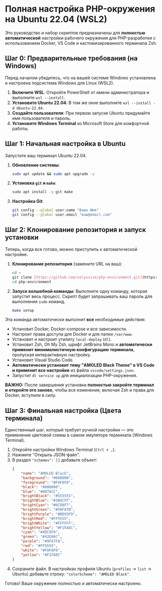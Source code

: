 # Полная настройка PHP-окружения на Ubuntu 22.04 (WSL2)

Это руководство и набор скриптов предназначены для **полностью автоматической** настройки рабочего окружения для PHP-разработки с использованием Docker, VS Code и кастомизированного терминала Zsh.

## Шаг 0: Предварительные требования (на Windows)

Перед началом убедитесь, что на вашей системе Windows установлена и настроена подсистема Windows для Linux (WSL2).

1.  **Включите WSL**: Откройте PowerShell от имени администратора и выполните `wsl --install`.
2.  **Установите Ubuntu 22.04**: В том же окне выполните `wsl --install -d Ubuntu-22.04`.
3.  **Создайте пользователя**: При первом запуске Ubuntu придумайте имя пользователя и пароль.
4.  **Установите Windows Terminal** из Microsoft Store для комфортной работы.

## Шаг 1: Начальная настройка в Ubuntu

Запустите ваш терминал Ubuntu 22.04.

1.  **Обновление системы**:
    ```bash
    sudo apt update && sudo apt upgrade -y
    ```
2.  **Установка `git` и `make`**:
    ```bash
    sudo apt install -y git make
    ```
3.  **Настройка Git**:
    ```bash
    git config --global user.name "Ваше Имя"
    git config --global user.email "ваш@email.com"
    ```

## Шаг 2: Клонирование репозитория и запуск установки

Теперь, когда все готово, можно приступить к автоматической настройке.

1.  **Клонирование репозитория** (замените URL на ваш):
    ```bash
    cd ~
    git clone [https://github.com/selyusize/php-environment.git](https://github.com/selyusize/php-environment.git)
    cd php-environment
    ```
2.  **Запуск волшебной команды**:
    Выполните одну команду, которая запустит весь процесс. Скрипт будет запрашивать ваш пароль для выполнения `sudo` команд.
    ```bash
    make setup
    ```

Эта команда автоматически выполнит **все** необходимые действия:

- Установит Docker, Docker-compose и все зависимости.
- Настроит права доступа для Docker и для папки `/var/www`.
- Установит и настроит утилиту `local-deploy` (`dl`).
- Установит Zsh, Oh My Zsh, шрифт JetBrains Mono и **автоматически применит минималистичную конфигурацию терминала**, пропуская интерактивную настройку.
- Установит Visual Studio Code.
- **Автоматически установит тему "AMOLED Black Theme" в VS Code и применит все настройки** из файла `vscode/settings.json`.
- Запустит `dl service up` для инициализации PHP-окружения.

**ВАЖНО:** После завершения установки **полностью закройте терминал и откройте его заново**, чтобы все изменения, включая Zsh и права для Docker, вступили в силу.

## Шаг 3: Финальная настройка (Цвета терминала)

Единственный шаг, который требует ручной настройки — это применение цветовой схемы в самом эмуляторе терминала (Windows Terminal).

1.  Откройте настройки Windows Terminal (`Ctrl + ,`).
2.  Нажмите "Открыть JSON-файл".
3.  В раздел `"schemes": []` добавьте объект:
    ```json
    {
    	"name": "AMOLED Black",
    	"background": "#000000",
    	"foreground": "#F0F0F0",
    	"black": "#000000",
    	"blue": "#007ACC",
    	"brightBlack": "#555555",
    	"brightBlue": "#3B9CFF",
    	"brightCyan": "#6CD8F7",
    	"brightGreen": "#50FA7B",
    	"brightPurple": "#BD93F9",
    	"brightRed": "#FF5555",
    	"brightWhite": "#FFFFFF",
    	"brightYellow": "#F1FA8C",
    	"cyan": "#4DC9F0",
    	"green": "#42E66C",
    	"purple": "#9F67FA",
    	"red": "#FF5555",
    	"white": "#F0F0F0",
    	"yellow": "#F1FA8C"
    }
    ```
4.  Сохраните файл. В настройках профиля Ubuntu (`profiles` -> `list` -> Ubuntu) добавьте строку: `"colorScheme": "AMOLED Black"`.

Готово! Ваше окружение полностью и автоматически настроено.
